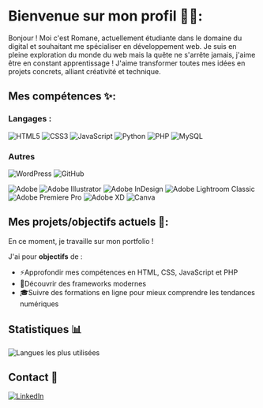 # Bienvenue sur mon profil 👩‍💻:
Bonjour ! Moi c'est Romane, actuellement étudiante dans le domaine du digital et souhaitant me spécialiser en développement web. 
Je suis en pleine exploration du monde du web mais la quête ne s'arrête jamais, j'aime être en constant apprentissage !
J'aime transformer toutes mes idées en projets concrets, alliant créativité et technique.

## Mes compétences ✨:
### Langages :
![HTML5](https://img.shields.io/badge/html5-%23E34F26.svg?style=for-the-badge&logo=html5&logoColor=white)
![CSS3](https://img.shields.io/badge/css3-%231572B6.svg?style=for-the-badge&logo=css3&logoColor=white)
![JavaScript](https://img.shields.io/badge/javascript-%23323330.svg?style=for-the-badge&logo=javascript&logoColor=%23F7DF1E)
![Python](https://img.shields.io/badge/Python-3776AB?style=for-the-badge&logo=python&logoColor=white)
![PHP](https://img.shields.io/badge/php-%23777BB4.svg?style=for-the-badge&logo=php&logoColor=white)
![MySQL](https://img.shields.io/badge/mysql-4479A1.svg?style=for-the-badge&logo=mysql&logoColor=white)

### Autres
![WordPress](https://img.shields.io/badge/WordPress-%23117AC9.svg?style=for-the-badge&logo=WordPress&logoColor=white)
![GitHub](https://img.shields.io/badge/github-%23121011.svg?style=for-the-badge&logo=github&logoColor=white)

![Adobe](https://img.shields.io/badge/adobe-%23FF0000.svg?style=for-the-badge&logo=adobe&logoColor=white)
![Adobe Illustrator](https://img.shields.io/badge/adobe%20illustrator-%23FF9A00.svg?style=for-the-badge&logo=adobe%20illustrator&logoColor=white)
![Adobe InDesign](https://img.shields.io/badge/Adobe%20InDesign-49021F?style=for-the-badge&logo=adobeindesign&logoColor=white)
![Adobe Lightroom Classic](https://img.shields.io/badge/Adobe%20Lightroom%20Classic-31A8FF.svg?style=for-the-badge&logo=Adobe%20Lightroom%20Classic&logoColor=white)
![Adobe Premiere Pro](https://img.shields.io/badge/Adobe%20Premiere%20Pro-9999FF.svg?style=for-the-badge&logo=Adobe%20Premiere%20Pro&logoColor=white)
![Adobe XD](https://img.shields.io/badge/Adobe%20XD-470137?style=for-the-badge&logo=Adobe%20XD&logoColor=#FF61F6)
![Canva](https://img.shields.io/badge/Canva-%2300C4CC.svg?style=for-the-badge&logo=Canva&logoColor=white)

## Mes projets/objectifs actuels 📂:
En ce moment, je travaille sur mon portfolio !

J'ai pour **objectifs** de : 
- ⚡Approfondir mes compétences en HTML, CSS, JavaScript et PHP
- 🚀Découvrir des frameworks modernes
- 🎓Suivre des formations en ligne pour mieux comprendre les tendances numériques

## Statistiques 📊
![Langues les plus utilisées](https://github-readme-stats.vercel.app/api/top-langs/?username=romanep8&layout=compact&theme=radical)

## Contact 📎
[![LinkedIn](https://img.shields.io/badge/LinkedIn-0077B5?style=for-the-badge&logo=linkedin&logoColor=white)](https://www.linkedin.com/in/romanepouty)
